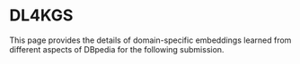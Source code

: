 # DL4KGS
This page provides the details of domain-specific embeddings learned from different aspects of DBpedia for the following submission.

